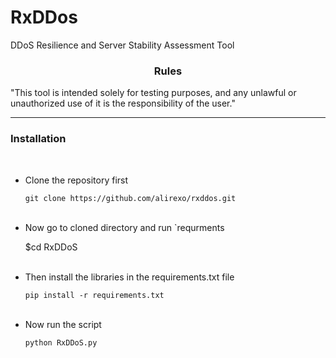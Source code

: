 # RxDDos
DDoS Resilience and Server Stability Assessment Tool

<h3><p align="center">Rules</p></h3>
"This tool is intended solely for testing purposes, and any unlawful or unauthorized use of it is the responsibility of the user."

---
  
<h3><p align="left">Installation</p></h3></br>

- Clone the repository first 
   
   `git clone https://github.com/alirexo/rxddos.git`</br></br>
    
 
 - Now go to cloned directory and run `requrments</br>

    $cd RxDDoS</br></br>
 
 - Then install the libraries in the requirements.txt file
  
    `pip install -r requirements.txt`</br></br>
 
  
  
 - Now run the script
  
    `python RxDDoS.py`</br></br>
